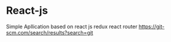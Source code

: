 # React-js
Simple Apllication based on react js redux react router
https://git-scm.com/search/results?search=git
